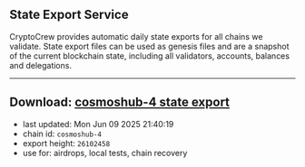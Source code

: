 ## State Export Service
CryptoCrew provides automatic daily state exports for all chains we validate. State export files can be used as genesis files and are a snapshot of the current blockchain state, including all validators, accounts, balances and delegations.

---
**Download: [cosmoshub-4 state export](https://dl-eu2.ccvalidators.com/SERVICE/cosmoshub/cosmoshub-4_export_26102458.json)**
---

- last updated: Mon Jun 09 2025 21:40:19
- chain id: `cosmoshub-4`
- export height: `26102458`
- use for: airdrops, local tests, chain recovery
